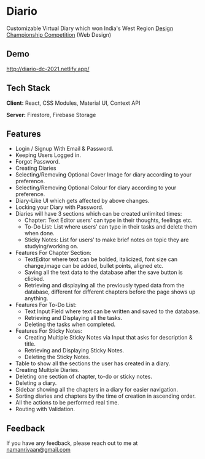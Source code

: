 # Diario

Customizable Virtual Diary which won India's West Region [Design Championship Competition](https://designchampionship.in/winner-region4) (Web Design)


## Demo

http://diario-dc-2021.netlify.app/

  
## Tech Stack

**Client:** React, CSS Modules, Material UI, Context API

**Server:** Firestore, Firebase Storage

  
## Features

- Login / Signup With Email & Password.
- Keeping Users Logged in.
- Forgot Password.
- Creating Diaries
- Selecting/Removing Optional Cover Image for diary according to your preference.
- Selecting/Removing Optional Colour for diary according to your preference.
- Diary-Like UI which gets affected by above changes.
- Locking your Diary with Password.
- Diaries will have 3 sections which can be created unlimited times:
    - Chapter: Text Editor users’ can type in their thoughts, feelings etc.
    - To-Do List: List where users’ can type in their tasks and delete them when done.
    - Sticky Notes: List for users’ to make brief notes on topic they are studying/working on.
- Features For Chapter Section:
    - TextEditor where text can be bolded, italicized, font size can change,image can be added, bullet points, aligned etc.
    - Saving all the text data to the database after the save button is clicked.
    - Retrieving and displaying all the previously typed data from the database, different for different chapters before the page shows up anything.
- Features For To-Do List:
    - Text Input Field where text can be written and saved to the database.
    - Retrieving and Displaying all the tasks.
    - Deleting the tasks when completed.
- Features For Sticky Notes:
    - Creating Multiple Sticky Notes via Input that asks for description & title.
    - Retrieving and Displaying Sticky Notes.
    - Deleting the Sticky Notes.
- Table to show all the sections the user has created in a diary.
- Creating Multiple Diaries.
- Deleting one section of chapter, to-do or sticky notes.
- Deleting a diary.
- Sidebar showing all the chapters in a diary for easier navigation.
- Sorting diaries and chapters by the time of creation in ascending order.
- All the actions to be performed real time.
- Routing with Validation.


  
## Feedback

If you have any feedback, please reach out to me at namanrivaan@gmail.com

  
